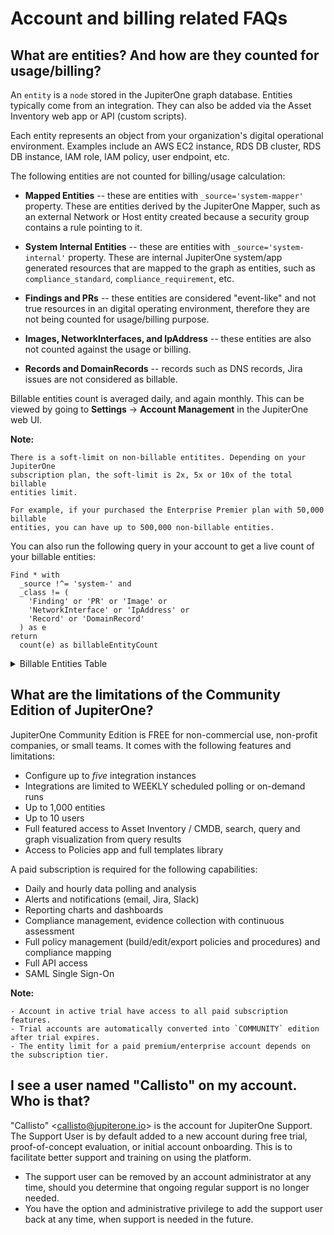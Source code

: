 # Account and billing related FAQs

## What are entities? And how are they counted for usage/billing?

An `entity` is a `node` stored in the JupiterOne graph database. Entities typically come from an integration. They can also be added via the Asset Inventory web app or API (custom scripts).

Each entity represents an object from your organization's digital operational environment. Examples include an AWS EC2 instance, RDS DB cluster, RDS DB instance, IAM role, IAM policy, user endpoint, etc.

The following entities are not counted for billing/usage calculation:

- **Mapped Entities** -- these are entities with `_source='system-mapper'` property. These are entities derived by the JupiterOne Mapper, such as an external Network or Host entity created because a security group contains a rule pointing to it.

- **System Internal Entities** -- these are entities with `_source='system-internal'` property. These are internal JupiterOne system/app generated resources that are mapped to the graph as entities, such as `compliance_standard`,  `compliance_requirement`, etc.

- **Findings and PRs** -- these entities are considered "event-like" and not true resources in an digital operating environment, therefore they are not being counted for usage/billing purpose.

- **Images, NetworkInterfaces, and IpAddress** -- these entities are also not counted against the usage or billing.

- **Records and DomainRecords** -- records such as DNS records, Jira issues are not considered as billable.

Billable entities count is averaged daily, and again monthly. This can be viewed by going to **Settings** -> **Account Management** in the JupiterOne web UI.

**Note:**

    There is a soft-limit on non-billable entitites. Depending on your JupiterOne
    subscription plan, the soft-limit is 2x, 5x or 10x of the total billable
    entities limit.
    
    For example, if your purchased the Enterprise Premier plan with 50,000 billable
    entities, you can have up to 500,000 non-billable entities.

You can also run the following query in your account to get a live count of your billable entities:

```j1ql
Find * with
  _source !^= 'system-' and
  _class != (
    'Finding' or 'PR' or 'Image' or 
    'NetworkInterface' or 'IpAddress' or 
    'Record' or 'DomainRecord'
  ) as e
return
  count(e) as billableEntityCount
```

<!--THE FOLLOW SECTION IS AUTO-GENERATED. DO NOT EDIT.-->
<!--BEGIN Entity Billing Reference table-->

<details><summary>Billable Entities Table</summary>

    Entity            		 | Description             									| Billable
    ------            		 | -----------             									| --------
    `AccessKey`       		 | A key used to grant access, such as ssh-key, 
    access-key, api-key/token, mfa-token/device, etc. 									| Yes 
    `AccessPolicy`     		 | A policy for access control assigned to a 
    						   Host, Role, User, UserGroup, or Service. 				| Yes 
    `AccessRole`       		 | An access control role mapped to a Principal 
    						   (e.g. user, group, or service). 							| Yes 
    `Account`         		 | An organizational account for a service 
    						   or a set of services (e.g. AWS, Okta, Bitbucket 
    						   Team, Google G-Suite account, Apple Developer 
    						   Account). Each Account should be connected to a Service. | Yes 
    `Application`      		 | A software product or application. | Yes 
    `ApplicationEndpoint` 	 | An application endpoint is a program interface 
    						   that either initiates or receives a request, such as an API. | Yes 
    `Assessment`       		 | An object to represent an assessment, including 
    						   both compliance assessment such as a HIPAA Risk 
    						   Assessment or a technical assessment such as a 
    						   Penetration Testing. Each assessment should have 
    						   findings (e.g. Vulnerability or Risk) associated. | Yes 
    `Attacker`         		 | An attacker or threat actor. | Yes 
    `Backup`           		 | A specific repository or data store containing backup data. | Yes 
    `Certificate`     		 | A digital Certificate such as an SSL or S/MIME certificate. | Yes 
    `Channel`          		 | A communication channel, such as a Slack channel 
    						   or AWS SNS topic. | Yes 
    `Cluster`           	 | A cluster of compute or database resources/workloads. | Yes 
    `CodeCommit`        	 | A code commit to a repo. The commit id is captured 
    						   in the _id property of the Entity. | No 
    `CodeDeploy`       		 | A code deploy job. | Yes 
    `CodeModule`       		 | A software module. Such as an npm_module or java_library. | Yes 
    `CodeRepo`         		 | A source code repository. A CodeRepo is also a 
    						   DataRepository therefore should carry all the 
    						   required properties of DataRepository. | Yes 
    `CodeReview`       		 | A code review record. | Yes 
    `Configuration`    		 | A Configuration contains definitions that describe 
    						   a resource such as a Task, Deployment or Workload. 
    						   For example, an `aws_ecs_task_definition` is a 
    						   `Configuration`. | Yes 
    `Container`        		 | A standard unit of software that packages up code and 
    						   all its dependencies and configurations. | Yes 
    `Control`          		 | A security or IT Control. A control can be implemented 
    						   by a vendor/service, a person/team, a program/process, 
    						   an automation code/script/configuration, or a system/host/device.
    						   Therefore, this is most likely an additional Class applied to a
    						   Service (e.g. Okta SSO), a Device (e.g. a physical firewall), or 
    						   a HostAgent (e.g. Carbon Black CbDefense Agent). Controls are 
    						   mapped to security policy procedures and compliance
    						   standards/requirements. | Yes 
    `ControlPolicy`    		 | An technical or operational policy with rules that govern 
    						   (or enforce, evaluate, monitor) a security control. | Yes 
    `CryptoKey`        		 | A key used to perform cryptographic functions, such as an 
    						   encryption key. | Yes 
    `DataObject`       		 | An individual data object, such as an aws-s3-object, 
    						   sharepoint-document, source-code, or a file (on disk). 
    						   The exact data type is described in the _type property of 
    						   the Entity. | No 
    `DataStore`        		 | A virtual repository where data is stored, such as aws-s3-bucket,
    						   aws-rds-cluster, aws-dynamodb-table, bitbucket-repo, sharepoint-
    						   site, docker-registry. The exact type is described in the _type
    						   property of the Entity. | Yes 
    `Database`         		  | A database cluster/instance. | Yes 
    `Deployment`       		  | A deployment of code, application, infrastructure or service. For
    						    example, a Kubernetes deployment. An auto scaling group is also 
    						    considered a deployment. | Yes 
    `Device`           		  | A physical device or media, such as a server, laptop, workstation,
    						    smartphone, tablet, router, firewall, switch, wifi-access-point,
    							usb-drive, etc. The exact data type is described in the _type
    						    property of the Entity. | Yes 
    `Directory`        		  | Directory, such as LDAP or Active Directory. | Yes 
    `Disk`             		  | A disk storage device such as an AWS EBS volume | Yes 
    `Document`         		  | A document or data object. | No 
    `Domain`           		  | An internet domain. | Yes 
    `DomainRecord`     		  | The DNS Record of a Domain Zone. | No 
    `DomainZone`       		  | The DNS Zone of an Internet Domain. | Yes 
    `Finding`          		  | A security finding, which may be a vulnerability or just 
    							an informative issue. A single finding may impact one or more
    						    resources. The `IMPACTS` relationship between the Vulnerability 
    							and the resource entity that was impacted serves as the record 
    							of the finding. The `IMPACTS` relationship carries properties 
    							such as 'identifiedOn', 'remediatedOn', 'remediationDueOn',
    							'issueLink', etc. | No 
    `Firewall`         		  | A piece of hardware or software that protects a
    						    network/host/application. | Yes 
    `Framework`        		  | An object to represent a standard compliance or technical 
    						    security framework. | Yes 
    `Function`         		  | A virtual application function. For example, an aws_lambda_function, 
    						    azure_function, or google_cloud_function | Yes 
    `Gateway`          		  | A gateway/proxy that can be a system/appliance or software 
    						    service, such as a network router or application gateway. | Yes 
    `Group`            		  | A defined, generic group of Entities. This could represent a group
    						    of Resources, Users, Workloads, DataRepositories, etc. | Yes 
    `Host`             		  | A compute instance that itself owns a whole network stack and 
    						    serves as an environment for workloads. Typically it runs an
    							operating system. The exact host type is described in the _type
    							property of the Entity. The UUID of the host should be captured in
    							the _id property of the Entity | Yes 
    `HostAgent`        		  | A software agent or sensor that runs on a host/endpoint. | Yes 
    `Image`            		  | A system image. For example, an AWS AMI (Amazon Machine Image). | No 
    `Incident`         		  | An operational or security incident. | Yes 
    `Internet`         		  | The Internet node in the graph. There should be only one 
    						    Internet node. | No 
    `IpAddress`        		  | An re-assignable IpAddress resource entity. Do not create an entity
    							for an IP Address _configured_ on a Host. Use this only if the IP
    							Address is a reusable resource, such as an Elastic IP Address
    							object in AWS. | No 
    `Key`              		  | An ssh-key, access-key, api-key/token, pgp-key, etc. | Yes 
    `Logs`             		  | A specific repository or destination containing application,
    							network, or system logs. | Yes 
    `Module`           		  | A software or hardware module. Such as an npm_module or
    							java_library. | Yes 
    `Network`          		  | A network, such as an aws-vpc, aws-subnet, cisco-meraki-vlan. | Yes 
    `NetworkEndpoint`  		  | A network endpoint for connecting to or accessing network 
    						    resources. For example, NFS mount targets or VPN endpoints. | Yes 
    `NetworkInterface` 		  | An re-assignable software defined network interface resource 
    						    entity. Do not create an entity for a network interface
    							_configured_ on a Host. Use this only if the network interface 
    							is a reusable resource, such as an Elastic Network Interface 
    							object in AWS. | No 
    `Organization`     		  | An organization, such as a company (e.g. JupiterOne) or a 
    							business unit (e.g. HR). An organization can be internal or
    						    external. Note that there is a more specific Vendor class. | Yes 
    `PR`               		  | A pull request. | No 
    `PasswordPolicy`   		  | A password policy is a specific `Ruleset`. It is separately 
    							defined because of its pervasive usage across digital environments
    							and the well known properties (such as length and complexity)
    							unique to a password policy. | Yes 
    `Person`           		  | An entity that represents an actual person, such as an employee 
    						    of an organization. | Yes 
    `Policy`           		  | A written policy documentation. | Yes 
    `Procedure`        		  | A written procedure and control documentation. A Procedure 
    						    typically `IMPLEMENTS` a parent Policy. An actual Control 
    							further `IMPLEMENTS` a Procedure. | Yes 
    `Process`           	  | A compute process -- i.e. an instance of a computer program /
    							software application that is being executed by one or many threads.
    							This is NOT a program level operational process (i.e. a 
    							Procedure). | Yes 
    `Product`          		  | A product developed by the organization, such as a software 
    						    product. | Yes 
    `Program`          		  | A program. For example, a bug bounty/vuln disclosure program. | Yes 
    `Project`          		  | A software development project. Can be used for other generic
    							projects as well but the defined properties are geared towards
    						    software development projects. | Yes 
    `Queue`            		  | A scheduling queue of computing processes or devices. | Yes 
    `Record`           		  | A DNS record; or an official record (e.g. Risk); or a written
    						   document (e.g. Policy/Procedure); or a reference (e.g. 
    						   Vulnerability/Weakness). The exact record type is captured in 
    						   the _type property of the Entity. | No 
    `Repository`       		  | A repository that contains resources. For example, a Docker
    						    container registry repository hosting Docker container 
    							images. | Yes 
    `Requirement`      		  | An individual requirement for security, compliance, 
    							regulation or design. | Yes 
    `Resource`         		  | A generic assignable resource. A resource is typically 
    							non-functional by itself unless used by or attached to a host 
    							or workload. | Yes 
    `Review`           		  | A review record. | Yes 
    `Risk`             		  | An object that represents an identified Risk as the result of 
    						    an Assessment. The collection of Risk objects in JupiterOne make 
    							up the Risk Register. A Control may have a `MITIGATES` relationship
    						    to a Risk. | Yes 
    `Root`             		  | The root node in the graph. There should be only one Root node 
    						    per organization account. | Yes 
    `Rule`             		  | An operational or configuration compliance rule, often part of 
    							a Ruleset. | Yes 
    `Ruleset`          		  | An operational or configuration compliance ruleset with rules 
    							that govern (or enforce, evaluate, monitor) a security control 
    							or IT system. | Yes 
    `Scanner`          		  | A system vulnerability, application code or network infrastructure
    						    scanner. | Yes 
    `Section`          		  | An object to represent a section such as a compliance section. | Yes 
    `Service`          		  | A service provided by a vendor. | Yes 
    `Site`             		  | The physical location of an organization. A Person (i.e. employee)
    						    would typically has a relationship to a Site (i.e. located_at or
    						    work_at). Also used as the abstract reference to AWS Regions. | Yes 
    `Standard`         		  | An object to represent a standard such as a compliance or 
    							technical standard. | Yes 
    `Subscription`     		  | A subscription to a service or channel. | Yes 
    `Task`             		  | A computational task. Examples include AWS Batch Job, ECS 
    							Task, etc. | Yes 
    `Team`             		  | A team consists of multiple member Person entities. For example, 
    						    the Development team or the Security team. | Yes 
    `ThreatIntel`      		  | Threat intelligence captures information collected from
    							vulnerability risk analysis by those with substantive expertise 
    							and access to all-source information. Threat intelligence helps a
    							security professional determine the risk of a vulnerability 
    							finding to their organization. | Yes 
    `Training`         		  | A training module, such as a security awareness training or secure
    							development training. | Yes 
    `User`             		  | A user account/login to access certain systems and/or services.
    						    Examples include okta-user, aws-iam-user, ssh-user, local-user (on
    							a host), etc. | Yes 
    `UserGroup`        		  | A user group, typically associated with some type of access 
    							control, such as a group in Okta or in Office365. If a UserGroup
    							has an access policy attached, and all member Users of the
    							UserGroup would inherit the policy. | Yes 
    `Vault`            		  | A collection of secrets such as a key ring | Yes 
    `Vendor`           		  | An external organization that is a vendor or service provider. | Yes 
    `Vulnerability`    		  | A security vulnerability (application or system or infrastructure).
    						    A single vulnerability may relate to multiple findings and impact
    							multiple resources. The `IMPACTS` relationship between the
    							Vulnerability and the resource entity that was impacted serves as
    							the record of the finding. The `IMPACTS` relationship carries
    						    properties such as 'identifiedOn', 'remediatedOn',
    						    'remediationDueOn', 'issueLink', etc. | Yes 
    `Weakness`         		  | A security weakness. | Yes 
    `Workload`         		  | A virtual compute instance, it could be an aws-ec2-instance, a
    						    docker-container, an aws-lambda-function, an application-process,
    							or a vmware-instance. The exact workload type is described in the
    						    _type property of the Entity. | Yes 
    \[System Mapped Entities\] 		| Entities with `_source='system-mapper'`   | No 
    \[System Internal Entities\] | Entities with `_source='system-internal'` | No 
    \[Custom Created Entities\]  | Entities created with a custom-defined _class or _type | Yes 
</details>
<!--END Entity Billing Reference table-->

## What are the limitations of the Community Edition of JupiterOne? 

JupiterOne Community Edition is FREE for non-commercial use, non-profit companies, or small teams. It comes with the following features and limitations:

- Configure up to *five* integration instances
- Integrations are limited to WEEKLY scheduled polling or on-demand runs
- Up to 1,000 entities
- Up to 10 users
- Full featured access to Asset Inventory / CMDB, search, query and 
  graph visualization from query results
- Access to Policies app and full templates library

A paid subscription is required for the following capabilities:

- Daily and hourly data polling and analysis
- Alerts and notifications (email, Jira, Slack)
- Reporting charts and dashboards
- Compliance management, evidence collection with continuous assessment
- Full policy management (build/edit/export policies and procedures) and compliance mapping
- Full API access
- SAML Single Sign-On

**Note:**

    - Account in active trial have access to all paid subscription features.
    - Trial accounts are automatically converted into `COMMUNITY` edition after trial expires.
    - The entity limit for a paid premium/enterprise account depends on the subscription tier.

## I see a user named "Callisto" on my account. Who is that?

"Callisto" \<callisto@jupiterone.io\> is the account for JupiterOne Support. The Support User is by default added to a new account during free trial, proof-of-concept evaluation, or initial account onboarding. This is to facilitate better support and training on using the platform.

- The support user can be removed by an account administrator at any time, should you determine that ongoing regular support is no longer needed.
- You have the option and administrative privilege to add the support user back at any time, when support is needed in the future.

